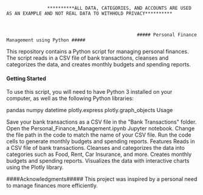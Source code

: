 


                   **********ALL DATA, CATEGORIES, AND ACCOUNTS ARE USED AS AN EXAMPLE AND NOT REAL DATA TO WITHHOLD PRIVACY**********



                                                    ##### Personal Finance Management using Python #####



This repository contains a Python script for managing personal finances. The script reads in a CSV file of bank transactions,
cleanses and categorizes the data, and creates monthly budgets and spending reports.

#### Getting Started

To use this script, you will need to have Python 3 installed on your computer, as well as the following Python libraries:

  pandas
  numpy
  datetime
  plotly.express
  plotly.graph_objects
  Usage

Save your bank transactions as a CSV file in the "Bank Transactions" folder.
Open the Personal_Finance_Management.ipynb Jupyter notebook.
Change the file path in the code to match the name of your CSV file.
Run the code cells to generate monthly budgets and spending reports.
Features
Reads in a CSV file of bank transactions.
Cleanses and categorizes the data into categories such as Food, Rent, Car Insurance, and more.
Creates monthly budgets and spending reports.
Visualizes the data with interactive charts using the Plotly library.


####Acknowledgments#####
This project was inspired by a personal need to manage finances more efficiently.

